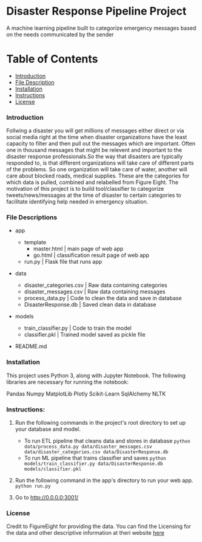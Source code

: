 # Disaster Response Pipeline Project
A machine learning pipeline built to categorize emergency messages based on the needs communicated by the sender

Table of Contents
=================

  * [Introduction](#introduction)
  * [File Description](#file-description)
  * [Installation](#installation)
  * [Instructions](#instructions)
  * [License](#license)


### Introduction
Follwing a disaster you will get millions of messages either direct or via social media right at the time when disaster organizations have the least capacity to filter and then pull out the messages which are important. Often one in thousand messages that might be relevent and important to the disaster response professionals.So the way that disasters are typically responded to, is that different organizations will take care of different parts of the problems. So one organization will take care of water, another will care about blocked roads, medical supplies. These are the categories for which data is pulled, combined and relabelled from Figure Eight. The motivation of this project is to build tool/classifier to categorize tweets/news/messages at the time of disaster to certain categories to facilitate identifying help needed in emergency situation.

### File Descriptions
* app
    * template
        * master.html          | main page of web app
        * go.html              | classification result page of web app
    * run.py                   | Flask file that runs app

* data
    * disaster_categories.csv  | Raw data containing categories
    * disaster_messages.csv    | Raw data containing messages
    * process_data.py          | Code to clean the data and save in database
    * DisasterResponse.db      | Saved clean data in database

* models
    * train_classifier.py      | Code to train the model
    * classifier.pkl           | Trained model saved as pickle file

* README.md

### Installation
This project uses Python 3, along with Jupyter Notebook. The following libraries are necessary for running the notebook:

Pandas
Numpy
MatplotLib
Plotly
Scikit-Learn
SqlAlchemy
NLTK


### Instructions:
1. Run the following commands in the project's root directory to set up your database and model.

    - To run ETL pipeline that cleans data and stores in database
        `python data/process_data.py data/disaster_messages.csv data/disaster_categories.csv data/DisasterResponse.db`
    - To run ML pipeline that trains classifier and saves
        `python models/train_classifier.py data/DisasterResponse.db models/classifier.pkl`

2. Run the following command in the app's directory to run your web app.
    `python run.py`

3. Go to http://0.0.0.0:3001/

### License
Credit to FigureEight for providing the data. You can find the Licensing for the data and other descriptive information at theri website [here](https://appen.com/datasets/combined-disaster-response-data/)
